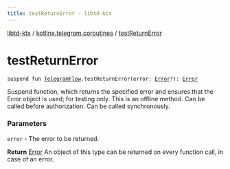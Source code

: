 ```yaml
---
title: testReturnError - libtd-ktx
---
```


[libtd-ktx](../index.html) / [kotlinx.telegram.coroutines](index.html) / [testReturnError](./test-return-error.html)

# testReturnError

`suspend fun `[`TelegramFlow`](../kotlinx.telegram.core/-telegram-flow/index.html)`.testReturnError(error: `[`Error`](https://tdlibx.github.io/td/docs/org/drinkless/td/libcore/telegram/TdApi/Error.html)`?): `[`Error`](https://tdlibx.github.io/td/docs/org/drinkless/td/libcore/telegram/TdApi/Error.html)

Suspend function, which returns the specified error and ensures that the Error object is used;
for testing only. This is an offline method. Can be called before authorization. Can be called
synchronously.

### Parameters

`error` - The error to be returned.

**Return**
[Error](https://tdlibx.github.io/td/docs/org/drinkless/td/libcore/telegram/TdApi/Error.html) An object of this type can be returned on every function call, in case of an
error.

